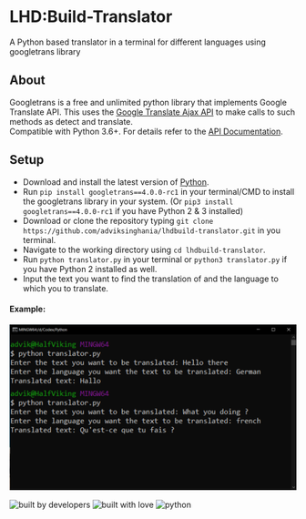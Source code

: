 # LHD:Build-Translator
A Python based translator in a terminal for different languages using googletrans library

## About
Googletrans is a free and unlimited python library that implements Google Translate API. This uses the [Google Translate Ajax API](https://translate.google.com/) to make calls to such methods as detect and translate.<br>
Compatible with Python 3.6+.
For details refer to the [API Documentation](https://py-googletrans.readthedocs.io/en/latest).

## Setup
-   Download and install the latest version of [Python](https://www.python.org).
-   Run `pip install googletrans==4.0.0-rc1` in your terminal/CMD to install the googletrans library in your system. (Or `pip3 install googletrans==4.0.0-rc1` if you have Python 2 & 3 installed)
-   Download or clone the repository typing ```git clone https://github.com/adviksinghania/lhdbuild-translator.git``` in you terminal.
-   Navigate to the working directory using ```cd lhdbuild-translator```.
-   Run `python translator.py` in your terminal or `python3 translator.py` if you have Python 2 installed as well.
-   Input the text you want to find the translation of and the language to which you to translate.


#### Example:
![Example](https://github.com/adviksinghania/lhdbuild-translator/blob/main/example.png?raw=true)

![built by developers](http://ForTheBadge.com/images/badges/built-by-developers.svg)
![built with love](https://forthebadge.com/images/badges/built-with-love.svg)
![python](https://img.shields.io/badge/language-Python-orange?style=for-the-badge)
